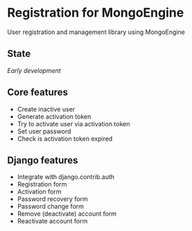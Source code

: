 Registration for MongoEngine
============================

User registration and management library using MongoEngine

State
-----

*Early development*


Core features
-------------

* Create inactive user
* Generate activation token
* Try to activate user via activation token
* Set user password
* Check is activation token expired


Django features
---------------

* Integrate with django.contrib.auth
* Registration form
* Activation form
* Password recovery form
* Password change form
* Remove (deactivate) account form
* Reactivate account form

